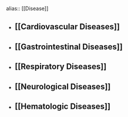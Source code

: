alias:: [[Disease]]

- ## [[Cardiovascular Diseases]]
- ## [[Gastrointestinal Diseases]]
- ## [[Respiratory Diseases]]
- ## [[Neurological Diseases]]
- ## [[Hematologic Diseases]]